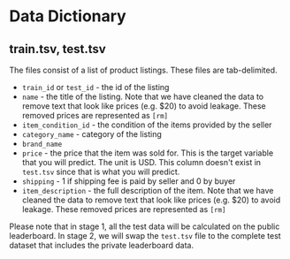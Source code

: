 # Data Dictionary

## train.tsv, test.tsv

The files consist of a list of product listings. These files are tab-delimited.

- `train_id` or `test_id` - the id of the listing
- `name` - the title of the listing. Note that we have cleaned the data to remove text that look like prices (e.g. $20) to avoid leakage. These removed prices are represented as `[rm]`
- `item_condition_id` - the condition of the items provided by the seller
- `category_name` - category of the listing
- `brand_name`
- `price` - the price that the item was sold for. This is the target variable that you will predict. The unit is USD. This column doesn't exist in `test.tsv` since that is what you will predict.
- `shipping` - 1 if shipping fee is paid by seller and 0 by buyer
- `item_description` - the full description of the item. Note that we have cleaned the data to remove text that look like prices (e.g. $20) to avoid leakage. These removed prices are represented as `[rm]`

Please note that in stage 1, all the test data will be calculated on the public leaderboard. In stage 2, we will swap the `test.tsv` file to the complete test dataset that includes the private leaderboard data.